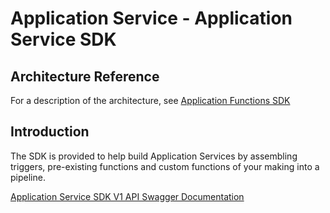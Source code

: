 # Application Service - Application Service SDK

## Architecture Reference

For a description of the architecture, see
[Application Functions SDK](../microservices/application/ApplicationFunctionsSDK.md)

## Introduction
The SDK is provided to help build Application Services by assembling triggers, pre-existing functions and custom functions of your making into a pipeline.



[Application Service SDK V1 API Swagger Documentation](https://app.swaggerhub.com/apis-docs/EdgeXFoundry1/app-functions-sdk)

<!-- [Application Service SDK API HTML Documentation](app-functions-sdk.html) -->
